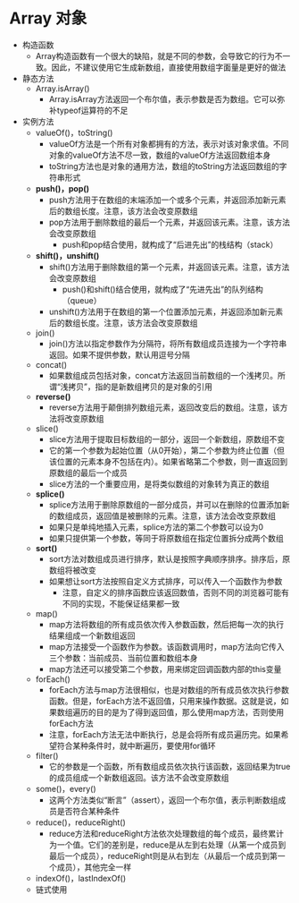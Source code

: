 # Array 对象

+ 构造函数
  + Array构造函数有一个很大的缺陷，就是不同的参数，会导致它的行为不一致。因此，不建议使用它生成新数组，直接使用数组字面量是更好的做法
+ 静态方法
  + Array.isArray()
    + Array.isArray方法返回一个布尔值，表示参数是否为数组。它可以弥补typeof运算符的不足
+ 实例方法
  + valueOf()，toString()
    + valueOf方法是一个所有对象都拥有的方法，表示对该对象求值。不同对象的valueOf方法不尽一致，数组的valueOf方法返回数组本身
    + toString方法也是对象的通用方法，数组的toString方法返回数组的字符串形式
  + **push()，pop()**
    + push方法用于在数组的末端添加一个或多个元素，并返回添加新元素后的数组长度。注意，该方法会改变原数组
    + pop方法用于删除数组的最后一个元素，并返回该元素。注意，该方法会改变原数组
      + push和pop结合使用，就构成了“后进先出”的栈结构（stack）
  + **shift()，unshift()**
    + shift()方法用于删除数组的第一个元素，并返回该元素。注意，该方法会改变原数组
      + push()和shift()结合使用，就构成了“先进先出”的队列结构（queue）
    + unshift()方法用于在数组的第一个位置添加元素，并返回添加新元素后的数组长度。注意，该方法会改变原数组
  + join()
    + join()方法以指定参数作为分隔符，将所有数组成员连接为一个字符串返回。如果不提供参数，默认用逗号分隔
  + concat()
    + 如果数组成员包括对象，concat方法返回当前数组的一个浅拷贝。所谓“浅拷贝”，指的是新数组拷贝的是对象的引用
  + **reverse()**
    + reverse方法用于颠倒排列数组元素，返回改变后的数组。注意，该方法将改变原数组
  + slice()
    + slice方法用于提取目标数组的一部分，返回一个新数组，原数组不变
    + 它的第一个参数为起始位置（从0开始），第二个参数为终止位置（但该位置的元素本身不包括在内）。如果省略第二个参数，则一直返回到原数组的最后一个成员
    + slice方法的一个重要应用，是将类似数组的对象转为真正的数组
  + **splice()**
    + splice方法用于删除原数组的一部分成员，并可以在删除的位置添加新的数组成员，返回值是被删除的元素。注意，该方法会改变原数组
    + 如果只是单纯地插入元素，splice方法的第二个参数可以设为0
    + 如果只提供第一个参数，等同于将原数组在指定位置拆分成两个数组
  + **sort()**
    + sort方法对数组成员进行排序，默认是按照字典顺序排序。排序后，原数组将被改变
    + 如果想让sort方法按照自定义方式排序，可以传入一个函数作为参数
      + 注意，自定义的排序函数应该返回数值，否则不同的浏览器可能有不同的实现，不能保证结果都一致
  + map()
    + map方法将数组的所有成员依次传入参数函数，然后把每一次的执行结果组成一个新数组返回
    + map方法接受一个函数作为参数。该函数调用时，map方法向它传入三个参数：当前成员、当前位置和数组本身
    + map方法还可以接受第二个参数，用来绑定回调函数内部的this变量
  + forEach()
    + forEach方法与map方法很相似，也是对数组的所有成员依次执行参数函数。但是，forEach方法不返回值，只用来操作数据。这就是说，如果数组遍历的目的是为了得到返回值，那么使用map方法，否则使用forEach方法
    + 注意，forEach方法无法中断执行，总是会将所有成员遍历完。如果希望符合某种条件时，就中断遍历，要使用for循环
  + filter()
    + 它的参数是一个函数，所有数组成员依次执行该函数，返回结果为true的成员组成一个新数组返回。该方法不会改变原数组
  + some()，every()
    + 这两个方法类似“断言”（assert），返回一个布尔值，表示判断数组成员是否符合某种条件
  + reduce()，reduceRight()
    + reduce方法和reduceRight方法依次处理数组的每个成员，最终累计为一个值。它们的差别是，reduce是从左到右处理（从第一个成员到最后一个成员），reduceRight则是从右到左（从最后一个成员到第一个成员），其他完全一样
  + indexOf()，lastIndexOf()
  + 链式使用